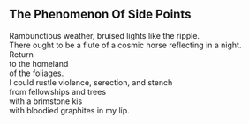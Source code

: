 The Phenomenon Of Side Points
-----------------------------
Rambunctious weather, bruised lights like the ripple.  
There ought to be a flute of a cosmic horse reflecting in a night.  
Return  
to the homeland  
of the foliages.  
I could rustle violence, serection, and stench  
from fellowships and trees  
with a brimstone kis  
with bloodied graphites in my lip.  
